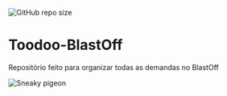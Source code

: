 ![GitHub repo size](https://img.shields.io/github/repo-size/joao-val/Toodoo-BlastOff)

# Toodoo-BlastOff
Repositório feito para organizar todas as demandas no BlastOff

![Sneaky pigeon](https://github.com/joao-val/c/blob/main/gta-gtav.gif)
